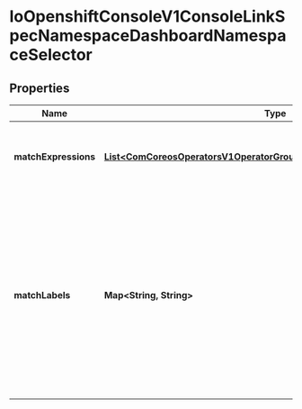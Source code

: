 
# IoOpenshiftConsoleV1ConsoleLinkSpecNamespaceDashboardNamespaceSelector

## Properties
Name | Type | Description | Notes
------------ | ------------- | ------------- | -------------
**matchExpressions** | [**List&lt;ComCoreosOperatorsV1OperatorGroupSpecSelectorMatchExpressions&gt;**](ComCoreosOperatorsV1OperatorGroupSpecSelectorMatchExpressions.md) | matchExpressions is a list of label selector requirements. The requirements are ANDed. |  [optional]
**matchLabels** | **Map&lt;String, String&gt;** | matchLabels is a map of {key,value} pairs. A single {key,value} in the matchLabels map is equivalent to an element of matchExpressions, whose key field is \&quot;key\&quot;, the operator is \&quot;In\&quot;, and the values array contains only \&quot;value\&quot;. The requirements are ANDed. |  [optional]



